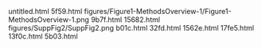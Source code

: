 untitled.html
5f59.html
figures/Figure1-MethodsOverview-1/Figure1-MethodsOverview-1.png
9b7f.html
15682.html
figures/SuppFig2/SuppFig2.png
b01c.html
32fd.html
1562e.html
17fe5.html
13f0c.html
5b03.html
